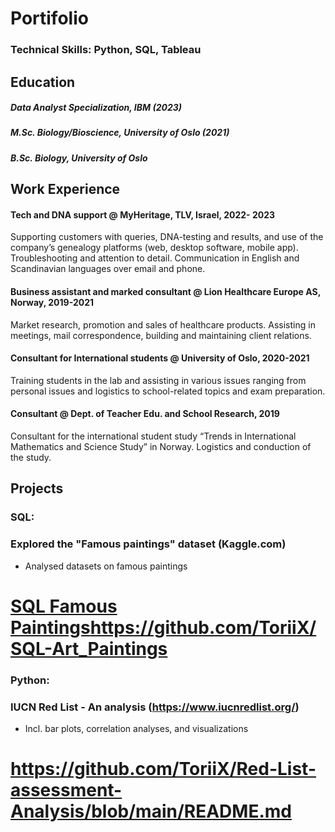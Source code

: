 # Portifolio 

### Technical Skills: Python, SQL, Tableau

## Education
##### Data Analyst Specialization, IBM (2023)
##### M.Sc. Biology/Bioscience, University of Oslo (2021)
##### B.Sc. Biology, University of Oslo 
 

## Work Experience

#### Tech and DNA support @ MyHeritage, TLV, Israel, 2022- 2023                                                                                                    
Supporting customers with queries, DNA-testing and results, and use of the company’s genealogy platforms (web, desktop software, mobile app). 
Troubleshooting and attention to detail. Communication in English and Scandinavian languages over email and phone.  

#### Business assistant and marked consultant @ Lion Healthcare Europe AS, Norway, 2019-2021                                                                      
Market research, promotion and sales of healthcare products. 
Assisting in meetings, mail correspondence, building and maintaining client relations. 

#### Consultant for International students @ University of Oslo, 2020-2021                                                                                
Training students in the lab and assisting in various issues ranging from personal issues and logistics to school-related topics and exam preparation. 
 
#### Consultant @ Dept. of Teacher Edu. and School Research, 2019
Consultant for the international student study “Trends in International Mathematics and Science Study” in Norway. Logistics and conduction of the study. 

## Projects
### SQL:
### Explored the "Famous paintings" dataset (Kaggle.com)
- Analysed datasets on famous paintings 
# **[SQL Famous Paintings](https://github.com/ToriiX/SQL-Art_Paintings)https://github.com/ToriiX/SQL-Art_Paintings**

### Python:
### IUCN Red List - An analysis (https://www.iucnredlist.org/)
- Incl. bar plots, correlation analyses, and visualizations
# **https://github.com/ToriiX/Red-List-assessment-Analysis/blob/main/README.md**
